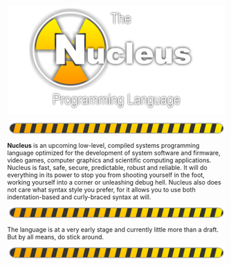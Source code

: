 <!--

**Here are some ideas to get you started:**

🙋‍♀️ A short introduction - what is your organization all about?
🌈 Contribution guidelines - how can the community get involved?
👩‍💻 Useful resources - where can the community find your docs? Is there anything else the community should know?
🍿 Fun facts - what does your team eat for breakfast?
🧙 Remember, you can do mighty things with the power of [Markdown](https://docs.github.com/github/writing-on-github/getting-started-with-writing-and-formatting-on-github/basic-writing-and-formatting-syntax)
-->

![Nucleus Logo](https://raw.githubusercontent.com/nucleus-lang/.github/main/profile/cover.png)

![Nucleus Bars](https://raw.githubusercontent.com/nucleus-lang/.github/main/profile/bars.png)

__Nucleus__ is an upcoming low-level, compiled systems programming language optimized for the development of system software and firmware, video games, computer graphics and scientific computing applications. Nucleus is fast, safe, secure, predictable, robust and reliable. It will do everything in its power to stop you from shooting yourself in the foot, working yourself into a corner or unleashing debug hell. Nucleus also does not care what syntax style you prefer, for it allows you to use both indentation-based and curly-braced syntax at will.

![Nucleus Bars](https://raw.githubusercontent.com/nucleus-lang/.github/main/profile/bars.png)

The language is at a very early stage and currently little more than a draft. But by all means, do stick around.

![Nucleus Bars](https://raw.githubusercontent.com/nucleus-lang/.github/main/profile/bars.png)
